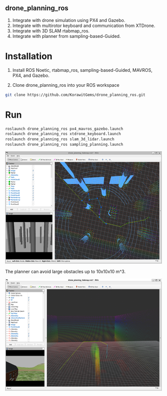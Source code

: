 ## drone_planning_ros

1. Integrate with drone simulation using PX4 and Gazebo.
2. Integrate with multirotor keyboard and communication from XTDrone.
3. Integrate with 3D SLAM rtabmap_ros.
4. Integrate with planner from sampling-based-Guided.

# Installation

1. Install ROS Noetic, rtabmap_ros, sampling-based-Guided, MAVROS, PX4, and Gazebo.

2. Clone drone_planning_ros into your ROS workspace

```bash
git clone https://github.com/KorawitGems/drone_planning_ros.git
```

# Run

```bash
roslaunch drone_planning_ros px4_mavros_gazebo.launch
roslaunch drone_planning_ros xtdrone_keyboard.launch
roslaunch drone_planning_ros slam_3d_lidar.launch
roslaunch drone_planning_ros sampling_planning.launch
```

<p align="center">
  <img src="image/object_avoidance.png" width="640" height="360"/>
</p>

The planner can avoid large obstacles up to 10x10x10 m^3.

<p align="center">
  <img src="image/avoid_large_env.png" width="640" height="360"/>
</p>
